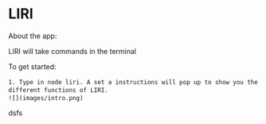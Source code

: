 # LIRI

About the app:

LIRI will take commands in the terminal

To get started:

    1. Type in node liri. A set a instructions will pop up to show you the different functions of LIRI.
    ![](images/intro.png)

   dsfs